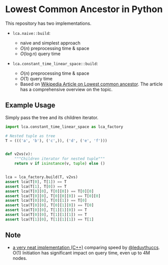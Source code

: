 # Lowest Common Ancestor in Python

This repository has two implementations.

- `lca.naive::build`:
  - naive and simplest approach
  - $O(n)$ preprocessing time & space
  - $O(\log n)$ query time

- `lca.constant_time_linear_space::build`:
  - $O(n)$ preprocessing time & space
  - $O(1)$ query time
  - Based on [Wikipedia Article on Lowest common ancestor](https://en.wikipedia.org/wiki/Lowest_common_ancestor). The article has a comprehensive overview on the topic.

## Example Usage

Simply pass the tree and its children iterator.

```python
import lca.constant_time_linear_space as lca_factory

# Nested tuple as tree
T = ((('a', 'b'), ('c',)), ('d', ('e', 'f')))


def v2vs(v):
    """Children iterator for nested tuple"""
    return v if isinstance(v, tuple) else ()


lca = lca_factory.build(T, v2vs)
assert lca(T[0], T[1]) == T
assert lca(T[1], T[0]) == T
assert lca(T[0][0], T[0][0]) == T[0][0]
assert lca(T[0][0], T[0][0][0]) == T[0][0]
assert lca(T[0][0], T[0][1]) == T[0]
assert lca(T[0][0], T[0][1][0]) == T[0]
assert lca(T[0][0], T[1][1][0]) == T
assert lca(T[0][0], T[1][1][1]) == T
assert lca(T[1][0], T[1][1][1]) == T[1]
```

## Note

- [a very neat implementation (C++)](https://github.com/leduythuccs/LCA-Algorithms/) comparing speed by [@leduythuccs](https://github.com/leduythuccs). O(1) Initiation has significant impact on query time, even up to 4M nodes.
